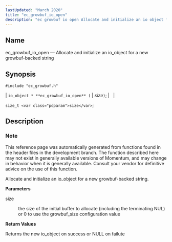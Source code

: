 ```yaml
---
lastUpdated: "March 2020"
title: "ec_growbuf_io_open"
description: "ec growbuf io open Allocate and initialize an io object for a new growbuf backed string io object ec growbuf io open size size t size This reference page was automatically generated from functions found in the header files in the development branch The function described here may not exist..."
---
```


<a name="apis.ec_growbuf_io_open"></a> 
## Name

ec_growbuf_io_open — Allocate and initialize an io_object for a new growbuf-backed string

## Synopsis

`#include "ec_growbuf.h"`

| `io_object * **ec_growbuf_io_open** (` | <var class="pdparam">size</var>`)`; |   |

`size_t <var class="pdparam">size</var>`;<a name="idp48055840"></a> 
## Description

### Note

This reference page was automatically generated from functions found in the header files in the development branch. The function described here may not exist in generally available versions of Momentum, and may change in behavior when it is generally available. Consult your vendor for definitive advice on the use of this function.

Allocate and initialize an io_object for a new growbuf-backed string.

**<a name="idp48058736"></a> Parameters**

<dl class="variablelist">

<dt>size</dt>

<dd>

the size of the initial buffer to allocate (including the terminating NUL) or 0 to use the growbuf_size configuration value

</dd>

</dl>

**<a name="idp48061600"></a> Return Values**

Returns the new io_object on success or NULL on failute